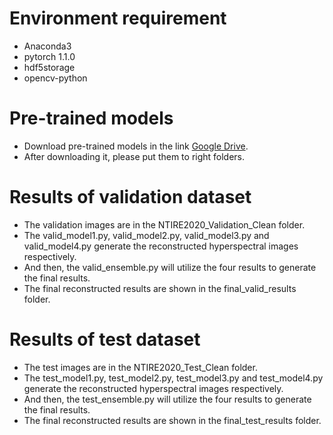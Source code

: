 # Environment requirement
- Anaconda3 
- pytorch 1.1.0 
- hdf5storage 
- opencv-python 

# Pre-trained models
- Download pre-trained models in the link [Google Drive](https://drive.google.com/drive/folders/1njWoW5PmJVvLGbV362ioucOk0OEhjkAJ?usp=sharing).
- After downloading it, please put them to right folders.

# Results of validation dataset
- The validation images are in the NTIRE2020_Validation_Clean folder.
- The valid_model1.py, valid_model2.py, valid_model3.py and valid_model4.py generate the reconstructed hyperspectral images respectively.
- And then, the valid_ensemble.py will utilize the four results to generate the final results.
- The final reconstructed results are shown in the final_valid_results folder.

# Results of test dataset
- The test images are in the NTIRE2020_Test_Clean folder.
- The test_model1.py, test_model2.py, test_model3.py and test_model4.py generate the reconstructed hyperspectral images respectively.
- And then, the test_ensemble.py will utilize the four results to generate the final results.
- The final reconstructed results are shown in the final_test_results folder.
